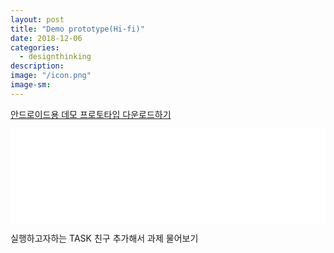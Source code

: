```yaml
---
layout: post
title: "Demo prototype(Hi-fi)"
date: 2018-12-06
categories:
  - designthinking
description:
image: "/icon.png"
image-sm:
---
```


<a href="/demo.apk">안드로이드용 데모 프로토타입 다운로드하기</a>
<div class="container">
<embed src="/demoprotovideo.mp4" width = "100%"; height:50vw;>
<p> 실행하고자하는 TASK 친구 추가해서 과제 물어보기 </p>
